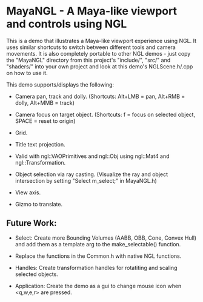 # MayaNGL - A Maya-like viewport and controls using NGL

<!-- ![alt tag](mlvn.jpg) -->

This is a demo that illustrates a Maya-like viewport experience using NGL. It uses similar shortcuts to switch between different tools and camera movements.
It is also completely portable to other NGL demos - just copy the "MayaNGL" directory from this project's "include/", "src/" and "shaders/" into your own project and look at this demo's NGLScene.h/.cpp on how to use it.

This demo supports/displays the following:

- Camera pan, track and dolly. (Shortcuts: Alt+LMB = pan, Alt+RMB = dolly, Alt+MMB = track)

- Camera focus on target object. (Shortcuts: f = focus on selected object, SPACE = reset to origin)

- Grid.

- Title text projection.

- Valid with ngl::VAOPrimitives and ngl::Obj using ngl::Mat4 and ngl::Transformation.

- Object selection via ray casting. (Visualize the ray and object intersection by setting "Select<true> m_select;" in MayaNGL.h)

- View axis.

- Gizmo to translate.


## Future Work:

- Select: Create more Bounding Volumes (AABB, OBB, Cone, Convex Hull) and add them as a template arg to the make_selectable() function.

- Replace the functions in the Common.h with native NGL functions.

- Handles: Create transformation handles for rotatiting and scaling selected objects.

- Application: Create the demo as a gui to change mouse icon when <q,w,e,r> are pressed.

